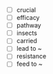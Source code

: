 - [ ] crucial
- [ ] efficacy
- [ ] pathway
- [ ] insects
- [ ] carried
- [ ] lead to ~
- [ ] resistance
- [ ] feed to ~
